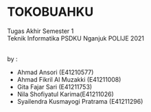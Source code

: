 # TOKOBUAHKU
Tugas Akhir Semester 1 </br>
Teknik Informatika PSDKU Nganjuk POLIJE 2021</br></br>

by : </br>

- Ahmad Ansori (E41210577) </br>
- Ahmad Fikril Al Muzakki (E41211008)</br>
- Gita Fajar Sari (E41211753)</br>
- Nila Shofiyatul Karima(E41211026)</br>
- Syailendra Kusmayogi Pratrama (E41211296)</br>
